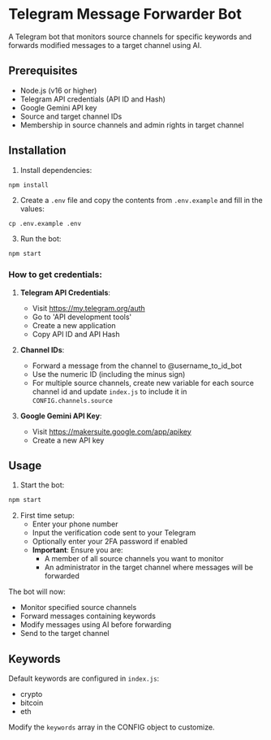 # Telegram Message Forwarder Bot

A Telegram bot that monitors source channels for specific keywords and forwards modified messages to a target channel using AI.

## Prerequisites

- Node.js (v16 or higher)
- Telegram API credentials (API ID and Hash)
- Google Gemini API key
- Source and target channel IDs
- Membership in source channels and admin rights in target channel

## Installation

1. Install dependencies:

```bash
npm install
```

2. Create a `.env` file and copy the contents from `.env.example` and fill in the values:

```
cp .env.example .env
```

3. Run the bot:

```bash
npm start
```

### How to get credentials:

1. **Telegram API Credentials**:

   - Visit https://my.telegram.org/auth
   - Go to 'API development tools'
   - Create a new application
   - Copy API ID and API Hash

2. **Channel IDs**:

   - Forward a message from the channel to @username_to_id_bot
   - Use the numeric ID (including the minus sign)
   - For multiple source channels, create new variable for each source channel id and update `index.js` to include it in `CONFIG.channels.source`

3. **Google Gemini API Key**:
   - Visit https://makersuite.google.com/app/apikey
   - Create a new API key

## Usage

1. Start the bot:

```bash
npm start
```

2. First time setup:
   - Enter your phone number
   - Input the verification code sent to your Telegram
   - Optionally enter your 2FA password if enabled
   - **Important**: Ensure you are:
     - A member of all source channels you want to monitor
     - An administrator in the target channel where messages will be forwarded

The bot will now:

- Monitor specified source channels
- Forward messages containing keywords
- Modify messages using AI before forwarding
- Send to the target channel

## Keywords

Default keywords are configured in `index.js`:

- crypto
- bitcoin
- eth

Modify the `keywords` array in the CONFIG object to customize.
